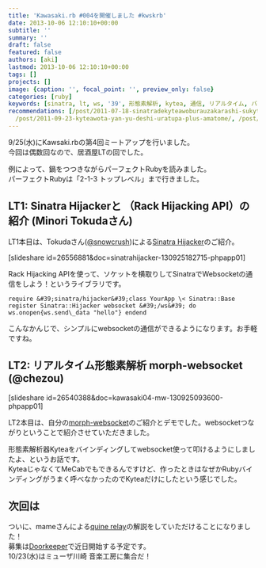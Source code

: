 ```yaml
---
title: 'Kawasaki.rb #004を開催しました #kwskrb'
date: 2013-10-06 12:10:10+00:00
subtitle: ''
summary: ''
draft: false
featured: false
authors: [aki]
lastmod: 2013-10-06 12:10:10+00:00
tags: []
projects: []
image: {caption: '', focal_point: '', preview_only: false}
categories: [ruby]
keywords: [sinatra, lt, ws, '39', 形態素解析, kytea, 通信, リアルタイム, バインディング, phpapp]
recommendations: [/post/2011-07-18-sinatradekyteawoburauzakarashi-sukytea-sinatrazuo-tutemita/,
  /post/2011-09-23-kyteawota-yan-yu-deshi-uratupa-plus-amatome/, /post/2013-08-03-kawasaki-dot-rb-number-002-kai-cui-simasita-number-kwskrb/]
---
```

9/25(水)にKawsaki.rbの第4回ミートアップを行いました。  
今回は偶数回なので、居酒屋LTの回でした。

例によって、鍋をつつきながらパーフェクトRubyを読みました。  
パーフェクトRubyは「2-1-3 トップレベル」まで行きました。

## LT1: Sinatra Hijackerと （Rack Hijacking API）の紹介 (Minori Tokudaさん)
LT1本目は、Tokudaさん([@snowcrush](https://twitter.com/snowcrush))による[Sinatra Hijacker](https://github.com/minoritea/sinatra-hijacker)のご紹介。

[slideshare id=26556881&doc=sinatrahijacker-130925182715-phpapp01]

Rack Hijacking APIを使って、ソケットを横取りしてSinatraでWebsocketの通信をしよう！というライブラリです。

    require &#39;sinatra/hijacker&#39;class YourApp \< Sinatra::Base register Sinatra::Hijacker websocket &#39;/ws&#39; do ws.onopen{ws.send\_data "hello"} endend

こんなかんじで、シンプルにwebsocketの通信ができるようになります。お手軽ですね。

## LT2: リアルタイム形態素解析 morph-websocket (@chezou)
[slideshare id=26540388&doc=kawasaki04-mw-130925093600-phpapp01]

LT2本目は、自分の[morph-websocket](http://chezou.wordpress.com/2012/11/10/websocket%e3%82%92%e4%bd%bf%e3%81%a3%e3%81%a6%e3%83%aa%e3%82%a2%e3%83%ab%e3%82%bf%e3%82%a4%e3%83%a0%e3%81%ab%e5%bd%a2%e6%85%8b%e7%b4%a0%e8%a7%a3%e6%9e%90%e3%82%92%e3%81%99%e3%82%8bmorph-websocket/ "Websocketを使ってリアルタイムに形態素解析をするmorph-websocketを作ってみた")のご紹介とデモでした。websocketつながりということで紹介させていただきました。

形態素解析器Kyteaをバインディングしてwebsocket使って叩けるようにしましたよ、というお話です。  
KyteaじゃなくてMeCabでもできるんですけど、作ったときはなぜかRubyバインディングがうまく呼べなかったのでKyteaだけにしたという感じでした。

## 次回は
ついに、mameさんによる[quine relay](https://github.com/mame/quine-relay)の解説をしていただけることになりました！  
募集は[Doorkeeper](http://kawasakirb.doorkeeper.jp/)で近日開始する予定です。  
10/23(水)はミューザ川崎 音楽工房に集合だ！
